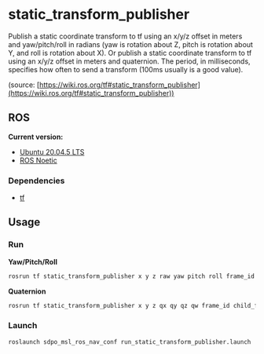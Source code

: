 # static_transform_publisher

Publish a static coordinate transform to tf using an x/y/z offset in meters and
yaw/pitch/roll in radians (yaw is rotation about Z, pitch is rotation about Y,
and roll is rotation about X).
Or publish a static coordinate transform to tf using an x/y/z offset in meters
and quaternion. The period, in milliseconds, specifies how often to send a
transform (100ms usually is a good value).

(source:
[https://wiki.ros.org/tf#static_transform_publisher](https://wiki.ros.org/tf#static_transform_publisher))

## ROS

**Current version:**

- [Ubuntu 20.04.5 LTS](https://releases.ubuntu.com/focal/)
- [ROS Noetic](https://wiki.ros.org/noetic)

### Dependencies

- [tf](https://wiki.ros.org/tf)

## Usage

### Run

**Yaw/Pitch/Roll**

```sh
rosrun tf static_transform_publisher x y z raw yaw pitch roll frame_id child_frame_id period_in_ms
```

**Quaternion**

```sh
rosrun tf static_transform_publisher x y z qx qy qz qw frame_id child_frame_id  period_in_m
```

### Launch

```sh
roslaunch sdpo_msl_ros_nav_conf run_static_transform_publisher.launch
```
